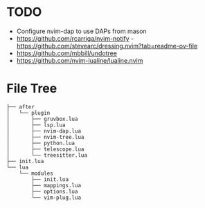 # TODO
- Configure nvim-dap to use DAPs from mason
- https://github.com/rcarriga/nvim-notify
-https://github.com/stevearc/dressing.nvim?tab=readme-ov-file
- https://github.com/mbbill/undotree
- https://github.com/nvim-lualine/lualine.nvim
# File Tree
```
├── after
│   └── plugin
│       ├── gruvbox.lua
│       ├── lsp.lua
│       ├── nvim-dap.lua
│       ├── nvim-tree.lua
│       ├── python.lua
│       ├── telescope.lua
│       └── treesitter.lua
├── init.lua
└── lua
    └── modules
        ├── init.lua
        ├── mappings.lua
        ├── options.lua
        └── vim-plug.lua
```
